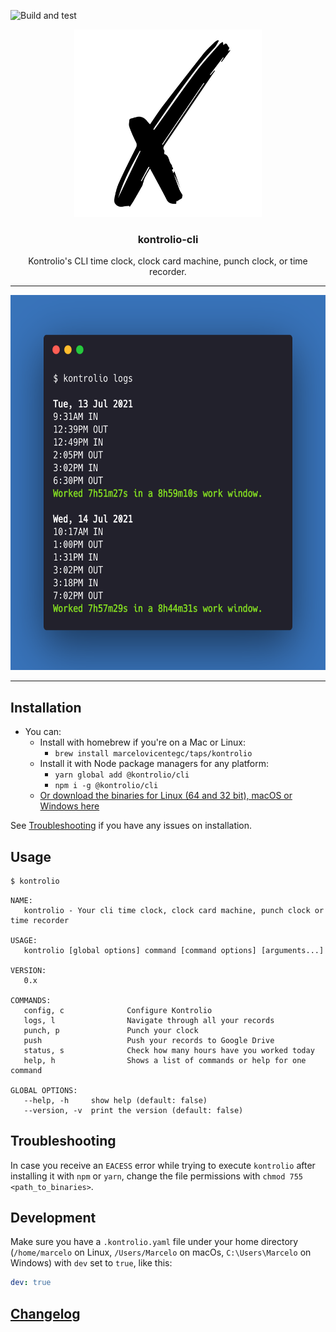 ![Build and test](https://github.com/marcelovicentegc/kontrolio-cli/workflows/Go/badge.svg)

<p align="center">
  <img alt="kontrolio logo" src="./assets/logo.png" height="300" />
  <h3 align="center">kontrolio-cli</h3>
  <p align="center">Kontrolio's CLI time clock, clock card machine, punch clock, or time recorder.</p>
</p>

---

<p align="center">
  <img alt="kontrolio logs" src="./assets/logs.png" height="600" />
</p>

---

## Installation

- You can:
  - Install with homebrew if you're on a Mac or Linux:
    - `brew install marcelovicentegc/taps/kontrolio`
  - Install it with Node package managers for any platform:
    - `yarn global add @kontrolio/cli`
    - `npm i -g @kontrolio/cli`
  - [Or download the binaries for Linux (64 and 32 bit), macOS or Windows here](https://github.com/marcelovicentegc/kontrolio-cli/releases/latest)

See [Troubleshooting](#troubleshooting) if you have any issues on installation.

## Usage

```bash
$ kontrolio
```

```plain
NAME:
   kontrolio - Your cli time clock, clock card machine, punch clock or time recorder

USAGE:
   kontrolio [global options] command [command options] [arguments...]

VERSION:
   0.x

COMMANDS:
   config, c              Configure Kontrolio
   logs, l                Navigate through all your records
   punch, p               Punch your clock
   push                   Push your records to Google Drive
   status, s              Check how many hours have you worked today
   help, h                Shows a list of commands or help for one command

GLOBAL OPTIONS:
   --help, -h     show help (default: false)
   --version, -v  print the version (default: false)
```

## Troubleshooting

In case you receive an `EACESS` error while trying to execute `kontrolio` after installing it with `npm` or `yarn`, change the file permissions with `chmod 755 <path_to_binaries>`.

## Development

Make sure you have a `.kontrolio.yaml` file under your home directory (`/home/marcelo` on Linux, `/Users/Marcelo` on macOs, `C:\Users\Marcelo` on Windows) with `dev` set to `true`, like this:

```yaml
dev: true
```

## [Changelog](https://github.com/marcelovicentegc/kontrolio/releases)
